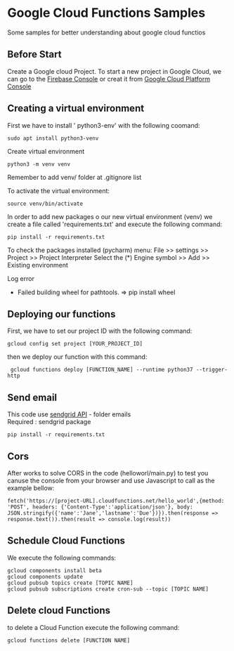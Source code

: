# Google Cloud Functions Samples
Some samples for better understanding about google cloud functios

## Before Start
Create a Google cloud Project.
To start a new project in Google Cloud, we can go to the [Firebase Console](https://console.firebase.google.com) or 
creat it from [Google Cloud Platform Console](https://console.cloud.google.com)

## Creating a virtual environment
First we have to install ' python3-env' with the following coomand:
````
sudo apt install python3-venv
````
Create virtual environment
````
python3 -m venv venv
````
 Remember to add venv/ folder at .gitignore list
 
To activate the virtual environment:
```
source venv/bin/activate
```

In order to add new packages o our new virtual environment (venv) we create a file called 'requirements.txt' and execute the following command:
````
pip install -r requirements.txt
````
To check the packages installed (pycharm)
 menu: File >> settings >> Project >> Project Interpreter
 Select the (*) Engine symbol >> Add >> Existing environment


Log error
- Failed building wheel for pathtools. => pip install wheel

## Deploying our functions
First, we have to set our project ID with the following command:
````
gcloud config set project [YOUR_PROJECT_ID]
````
then we deploy our function with this command:
````
 gcloud functions deploy [FUNCTION_NAME] --runtime python37 --trigger-http
````
## Send email
This code use [sendgrid API](https://sendgrid.com/) - folder emails <br/>
Required : sendgrid package
````
pip install -r requirements.txt 
````

## Cors
After works to solve CORS in the code (helloworl/main.py) to test you canuse the console from your browser and use Javascript to call as the example bellow:<br/>
````
fetch('https://[project-URL].cloudfunctions.net/hello_world',{method: 'POST', headers: {'Content-Type':'application/json'}, body: JSON.stringify({'name':'Jane','lastname':'Due'})}).then(response => response.text()).then(result => console.log(result))
````

## Schedule Cloud Functions
We execute the following commands:

```
gcloud components install beta
gcloud components update
gcloud pubsub topics create [TOPIC NAME]
gcloud pubsub subscriptions create cron-sub --topic [TOPIC NAME]
```

## Delete cloud Functions
to delete a Cloud Function execute the following command:
```
gcloud functions delete [FUNCTION NAME]
```